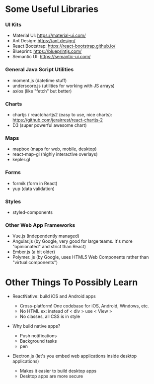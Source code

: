 # Some Useful Libraries

### UI Kits
- Material UI: https://material-ui.com/
- Ant Design: https://ant.design/
- React Bootstrap: https://react-bootstrap.github.io/
- Blueprint: https://blueprintjs.com/
- Semantic UI: https://semantic-ui.com/

### General Java Script Utilities
- moment.js (datetime stuff)
- underscore.js (utilities for working with JS arrays)
- axios (like "fetch" but better)

### Charts
- chartjs / reactchartjs2 (easy to use, nice charts): https://github.com/jerairrest/react-chartjs-2
- D3 (super powerful awesome chart)

### Maps
- mapbox (maps for web, mobile, desktop)
- react-map-gl (highly interactive overlays)
- kepler.gl 

### Forms
- formik (form in React)
- yup (data validation)

### Styles
- styled-components

### Other Web App Frameworks
- Vue.js (independently managed) 
- Angular.js (by Google, very good for large teams. It's more "opinionated" and strict than React)
- Ember.js (a bit older)
- Polymer. js (by Google, uses HTML5 Web Components rather than "virtual components")

# Other Things To Possibly Learn
- ReactNative: build iOS and Android apps
    - Cross-platform! One codebase for iOS, Android, Windows, etc.
    - No HTML ex: instead of < div > use < View >
    - No classes, all CSS is in style 
    
- Why build native apps?
    - Push notifications
    - Background tasks
    - pen
    
- Electron.js (let's you embed web applications inside desktop applications)
    - Makes it easier to build desktop apps
    - Desktop apps are more secure